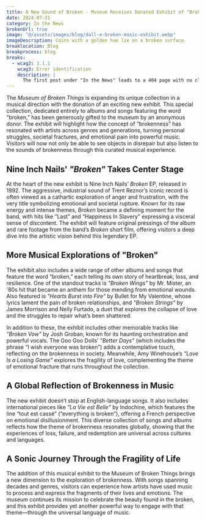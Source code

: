 ```yaml
---
title: A New Sound of Broken - Museum Receives Donated Exhibit of "Broken" Albums and Songs
date: 2024-07-31
category: In the News
brokenUrl: true
image: "@/assets/images/blog/dall-e-broken-music-exhibit.webp"
imageDescription: Coins with a golden hue lie on a broken surface.
breaklocation: Blog
breakprocess: blog
breaks:
  - wcag2: 3.1.1
    wcag3: Error identification
    description: |
      The first post under "In the News" leads to a 404 page with no clear description of what went wrong.
---
```


The <i>Museum of Broken Things</i> is expanding its unique collection in a musical direction with the donation of an exciting new exhibit. This special collection, dedicated entirely to albums and songs featuring the word “broken,” has been generously gifted to the museum by an anonymous donor. The exhibit will highlight how the concept of “brokenness” has resonated with artists across genres and generations, turning personal struggles, societal fractures, and emotional pain into powerful music. Visitors will now not only be able to see objects in disrepair but also listen to the sounds of brokenness through this curated musical experience.

## Nine Inch Nails' <cite>"Broken"</cite> Takes Center Stage

At the heart of the new exhibit is Nine Inch Nails’ <i>Broken</i> EP, released in 1992. The aggressive, industrial sound of Trent Reznor’s iconic record is often viewed as a cathartic exploration of anger and frustration, with the very title symbolizing emotional and societal rupture. Known for its raw energy and intense themes, *Broken* became a defining moment for the band, with hits like “Last” and “Happiness In Slavery” expressing a visceral sense of discontent. The exhibit will feature original pressings of the album and rare footage from the band’s <cite>Broken</cite> short film, offering visitors a deep dive into the artistic vision behind this legendary EP.

## More Musical Explorations of "Broken"

The exhibit also includes a wide range of other albums and songs that feature the word “broken,” each telling its own story of heartbreak, loss, and resilience. One of the standout tracks is *"Broken Wings"* by Mr. Mister, an '80s hit that became an anthem for those mending from emotional wounds. Also featured is *"Hearts Burst into Fire"* by Bullet for My Valentine, whose lyrics lament the pain of broken relationships, and *"Broken Strings"* by James Morrison and Nelly Furtado, a duet that explores the collapse of love and the struggles to repair what’s been shattered.

In addition to these, the exhibit includes other memorable tracks like *"Broken Vow"* by Josh Groban, known for its haunting orchestration and powerful vocals. The Goo Goo Dolls’ *"Better Days"* (which includes the phrase “I wish everyone was broken”) adds a contemplative touch, reflecting on the brokenness in society. Meanwhile, Amy Winehouse’s *"Love Is a Losing Game"* explores the fragility of love, complementing the theme of emotional fracture that runs throughout the collection.

## A Global Reflection of Brokenness in Music

The new exhibit doesn’t stop at English-language songs. It also includes international pieces like *"La Vie est Belle"* by Indochine, which features the line <span lang="fr">“tout est cassé”</span> (“everything is broken”), offering a French perspective on emotional disillusionment. This diverse collection of songs and albums reflects how the theme of brokenness resonates globally, showing that the experiences of loss, failure, and redemption are universal across cultures and languages.

## A Sonic Journey Through the Fragility of Life

The addition of this musical exhibit to the Museum of Broken Things brings a new dimension to the exploration of brokenness. With songs spanning decades and genres, visitors can experience how artists have used music to process and express the fragments of their lives and emotions. The museum continues its mission to celebrate the beauty found in the broken, and this exhibit provides yet another powerful way to engage with that theme—through the universal language of music.